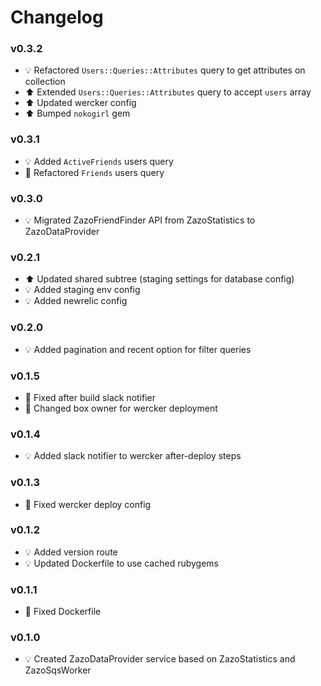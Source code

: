 # Changelog

### v0.3.2
- :bulb: Refactored `Users::Queries::Attributes` query to get attributes on collection
- :arrow_up: Extended `Users::Queries::Attributes` query to accept `users` array
- :arrow_up: Updated wercker config
- :arrow_up: Bumped `nokogirl` gem

### v0.3.1
- :bulb: Added `ActiveFriends` users query
- :hammer: Refactored `Friends` users query

### v0.3.0
- :bulb: Migrated ZazoFriendFinder API from ZazoStatistics to ZazoDataProvider

### v0.2.1
- :arrow_up: Updated shared subtree (staging settings for database config)
- :bulb: Added staging env config
- :bulb: Added newrelic config

### v0.2.0
- :bulb: Added pagination and recent option for filter queries

### v0.1.5
- :hammer: Fixed after build slack notifier
- :hammer: Changed box owner for wercker deployment

### v0.1.4
- :bulb: Added slack notifier to wercker after-deploy steps

### v0.1.3
- :hammer: Fixed wercker deploy config

### v0.1.2
- :bulb: Added version route
- :bulb: Updated Dockerfile to use cached rubygems

### v0.1.1
- :hammer: Fixed Dockerfile

### v0.1.0
- :bulb: Created ZazoDataProvider service based on ZazoStatistics and ZazoSqsWorker
